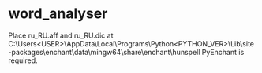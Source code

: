 # word_analyser
 Place ru_RU.aff and ru_RU.dic at C:\Users\<USER>\AppData\Local\Programs\Python\<PYTHON_VER>\Lib\site-packages\enchant\data\mingw64\share\enchant\hunspell
 PyEnchant is required.